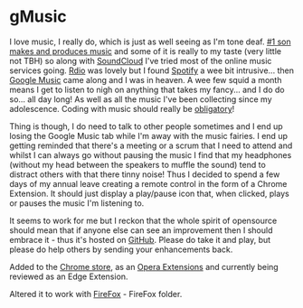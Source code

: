 gMusic
======

I love music, I really do, which is just as well seeing as I'm tone deaf. [#1 son makes and produces music](https://soundcloud.com/btrax-official-uk) and some of it is really to my taste (very little not TBH) so along with [SoundCloud](https://soundcloud.com) I've tried most of the online music services going. [Rdio](http://www.rdio.com/) was lovely but I found [Spotify](https://www.spotify.com/uk/) a wee bit intrusive... then [Google Music](https://play.google.com/music/) came along and I was in heaven. A wee few squid a month means I get to listen to nigh on anything that takes my fancy... and I do do so... all day long! As well as all the music I've been collecting since my adolescence. Coding with music should really be [obligatory](http://musicforprogramming.net/)!

Thing is though, I do need to talk to other people sometimes and I end up losing the Google Music tab while I'm away with the music fairies. I end up getting reminded that there's a meeting or a scrum that I need to attend and whilst I can always go without pausing the music I find that my headphones (without my head between the speakers to muffle the sound) tend to distract others with that there tinny noise! Thus I decided to spend a few days of my annual leave creating a remote control in the form of a Chrome Extension. It should just display a play/pause icon that, when clicked, plays or pauses the music I'm listening to.

It seems to work for me but I reckon that the whole spirit of opensource should mean that if anyone else can see an improvement then I should embrace it - thus it's hosted on [GitHub](https://github.com/annoyingmouse/gMusic). Please do take it and play, but please do help others by sending your enhancements back.

Added to the [Chrome store](https://chrome.google.com/webstore/detail/gmusic/aiceljnooekdohpfkopeaojkkgebolli), as an [Opera Extensions](https://addons.opera.com/en/extensions/details/gmusic/) and currently being reviewed as an Edge Extension.

Altered it to work with [FireFox](https://addons.mozilla.org/en-US/firefox/addon/g_music/) - FireFox folder.
